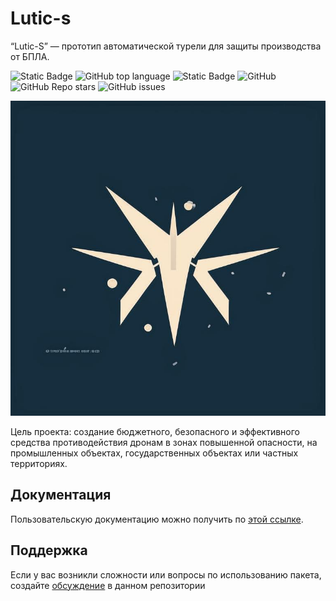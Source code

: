 # Lutic-s

“Lutic-S” — прототип автоматической турели для защиты производства от БПЛА. <!-- описание репозитория -->
<!--Блок информации о репозитории в бейджах-->
![Static Badge](https://img.shields.io/badge/SANM_Robotics-Lutic--s-blue)
![GitHub top language](https://img.shields.io/github/languages/top/ymlIl/Lutic-s)
![Static Badge](https://img.shields.io/badge/python-9.6%25-blue)
![GitHub](https://img.shields.io/github/license/ymlIl/Lutic-s)
![GitHub Repo stars](https://img.shields.io/github/stars/ymlIl/Lutic-s)
![GitHub issues](https://img.shields.io/github/issues/ymlIl/Lutic-s)

![Logotype](./docs/logo.jpeg)

Цель проекта: создание бюджетного, безопасного и эффективного средства противодействия дронам в зонах повышенной опасности, на промышленных объектах, государственных объектах или частных территориях.

## Документация
Пользовательскую документацию можно получить по [этой ссылке](./docs/).

## Поддержка
Если у вас возникли сложности или вопросы по использованию пакета, создайте 
[обсуждение](https://github.com/ymlIl/Lutic-s/issues/new/choose) в данном репозитории
